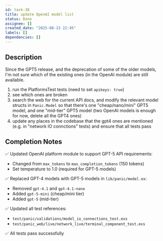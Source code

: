 ```yaml
---
id: task-38
title: update OpenAI model list
status: Done
assignee: []
created_date: "2025-08-13 22:45"
labels: []
dependencies: []
---
```


## Description

Since the GPT5 release, and the deprecation of some of the older models, I'm not
sure which of the existing ones (in the OpenAI module) are still available.

1. run the PlatformsTest tests (need to set `apikeys: true`)
2. see which ones are broken
3. search the web for the current API docs, and modify the relevant model
   structs in `Panic.Model` so that there's one "cheap/nano/mini" GPT5 model,
   and one "mid-tier" GPT5 model (two OpenAI models is enough for now, delete
   all the GPT4 ones)
4. update any places in the codebase that the gpt4 ones are mentioned (e.g. in
   "network IO connctions" tests) and ensure that all tests pass

## Completion Notes

✅ Updated OpenAI platform module to support GPT-5 API requirements:
   - Changed from `max_tokens` to `max_completion_tokens` (150 tokens)
   - Set temperature to 1.0 (required for GPT-5 models)

✅ Replaced GPT-4 models with GPT-5 models in `lib/panic/model.ex`:
   - Removed `gpt-4.1` and `gpt-4.1-nano`
   - Added `gpt-5-mini` (cheap/mini tier)
   - Added `gpt-5` (mid-tier)

✅ Updated all test references:
   - `test/panic/validations/model_io_connections_test.exs`
   - `test/panic_web/live/network_live/terminal_component_test.exs`

✅ All tests pass successfully
